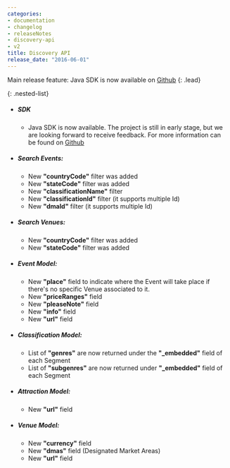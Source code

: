 ```yaml
---
categories:
- documentation
- changelog
- releaseNotes
- discovery-api
- v2
title: Discovery API
release_date: "2016-06-01"
---
```

Main release feature: Java SDK is now available on [Github](https://github.com/ticketmaster-api/sdk-java)
{: .lead}

{: .nested-list}
+ ##### SDK
  * Java SDK is now available. The project is still in early stage, but we are looking forward to receive feedback. For more information can be found on [Github](https://github.com/ticketmaster-api/sdk-java)
+ ##### Search Events:
  *	New **"countryCode"** filter was added
  *	New **"stateCode"** filter was added
  *	New **"classificationName"** filter
  *	New **"classificationId"** filter (it supports multiple Id)
  *	New **"dmaId"** filter (it supports multiple Id)
+ ##### Search Venues:
  *	New **"countryCode"** filter was added
  *	New **"stateCode"** filter was added
+ ##### Event Model:
  *	New **"place"** field to indicate where the Event will take place if there's no specific Venue associated to it.
  *	New **"priceRanges"** field
  *	New **"pleaseNote"** field
  *	New **"info"** field
  *	New **"url"** field
+ ##### Classification Model:
  *	List of **"genres"** are now returned under the **"_embedded"** field of each Segment
  *	List of **"subgenres"** are now returned under **"_embedded"** field of each Segment
+ ##### Attraction Model:
  *	New **"url"** field
+ ##### Venue Model:
  *	New **"currency"** field
  *	New **"dmas"** field (Designated Market Areas)
  *	New **"url"** field

